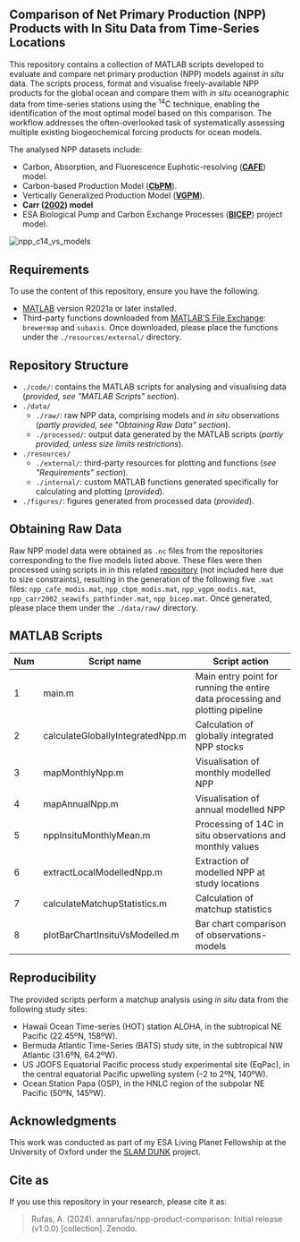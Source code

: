 ## Comparison of Net Primary Production (NPP) Products with In Situ Data from Time-Series Locations

This repository contains a collection of MATLAB scripts developed to evaluate and compare net primary production (NPP) models against *in situ* data. The scripts process, format and visualise freely-available NPP products for the global ocean and compare them with *in situ* oceanographic data from time-series stations using the <sup>14</sup>C technique, enabling the identification of the most optimal model based on this comparison. The workflow addresses the often-overlooked task of systematically assessing multiple existing biogeochemical forcing products for ocean models.

The analysed NPP datasets include: 
- Carbon, Absorption, and Fluorescence Euphotic-resolving ([**CAFE**](http://orca.science.oregonstate.edu/1080.by.2160.monthly.hdf.cafe.m.php)) model.
- Carbon-based Production Model ([**CbPM**](http://orca.science.oregonstate.edu/1080.by.2160.monthly.hdf.cbpm2.m.php)).
- Vertically Generalized Production Model ([**VGPM**](http://orca.science.oregonstate.edu/1080.by.2160.monthly.hdf.vgpm.m.chl.m.sst.php)).
- **Carr ([2002](https://doi.org/10.1016/S0967-0645(01)00094-7)) model**
- ESA Biological Pump and Carbon Exchange Processes ([**BICEP**](https://catalogue.ceda.ac.uk/uuid/69b2c9c6c4714517ba10dab3515e4ee6/)) project model.

![npp_c14_vs_models](https://private-user-images.githubusercontent.com/128830450/394737913-6f3f7a7b-4a02-4230-8b90-28ff1a909ad8.png?jwt=eyJhbGciOiJIUzI1NiIsInR5cCI6IkpXVCJ9.eyJpc3MiOiJnaXRodWIuY29tIiwiYXVkIjoicmF3LmdpdGh1YnVzZXJjb250ZW50LmNvbSIsImtleSI6ImtleTUiLCJleHAiOjE3MzM5MjAyMTcsIm5iZiI6MTczMzkxOTkxNywicGF0aCI6Ii8xMjg4MzA0NTAvMzk0NzM3OTEzLTZmM2Y3YTdiLTRhMDItNDIzMC04YjkwLTI4ZmYxYTkwOWFkOC5wbmc_WC1BbXotQWxnb3JpdGhtPUFXUzQtSE1BQy1TSEEyNTYmWC1BbXotQ3JlZGVudGlhbD1BS0lBVkNPRFlMU0E1M1BRSzRaQSUyRjIwMjQxMjExJTJGdXMtZWFzdC0xJTJGczMlMkZhd3M0X3JlcXVlc3QmWC1BbXotRGF0ZT0yMDI0MTIxMVQxMjI1MTdaJlgtQW16LUV4cGlyZXM9MzAwJlgtQW16LVNpZ25hdHVyZT1jZmQ2YjhiZDFhMmIzYTg4MzBlN2I0MTg5NGEzNTRlNTQ3MDBlMGEyZDYzNGRiOTBkNGEzODhjZWU2ZmIxYTUwJlgtQW16LVNpZ25lZEhlYWRlcnM9aG9zdCJ9.z4w8OJFykePP_G5EFshY5fg90oe3sH7Cx1yJK7eapeA)

## Requirements

To use the content of this repository, ensure you have the following.
- [MATLAB](https://mathworks.com/products/matlab.html) version R2021a or later installed.
- Third-party functions downloaded from [MATLAB'S File Exchange](https://mathworks.com/matlabcentral/fileexchange/): `brewermap` and `subaxis`. Once downloaded, please place the functions under the `./resources/external/` directory.

## Repository Structure

 - `./code/`: contains the MATLAB scripts for analysing and visualising data (*provided, see "MATLAB Scripts" section*).
 - `./data/`
    - `./raw/`: raw NPP data, comprising models and *in situ* observations (*partly provided, see "Obtaining Raw Data" section*).
    - `./processed/`: output data generated by the MATLAB scripts (*partly provided, unless size limits restrictions*).
- `./resources/`
    - `./external/`: third-party resources for plotting and functions (*see "Requirements" section*).
    - `./internal/`: custom MATLAB functions generated specifically for calculating and plotting (*provided*).
- `./figures/`: figures generated from processed data (*provided*).

## Obtaining Raw Data

Raw NPP model data were obtained as `.nc` files from the repositories corresponding to the five models listed above. These files were then processed using scripts in in this related [repository](https://github.com/annarufas/ocean-data-lab) (not included here due to size constraints), resulting in the generation of the following five `.mat` files: `npp_cafe_modis.mat`, `npp_cbpm_modis.mat`, `npp_vgpm_modis.mat`, `npp_carr2002_seawifs_pathfinder.mat`, `npp_bicep.mat`. Once generated, please place them under the `./data/raw/` directory.

## MATLAB Scripts

| Num| Script name                       | Script action                                                |
|----|-----------------------------------|---------------------------------------------------------------
| 1  | main.m                            | Main entry point for running the entire data processing and plotting pipeline  |
| 2  | calculateGloballyIntegratedNpp.m  | Calculation of globally integrated NPP stocks                |
| 3  | mapMonthlyNpp.m                   | Visualisation of monthly modelled NPP                        |
| 4  | mapAnnualNpp.m                    | Visualisation of annual modelled NPP                         |
| 5  | nppInsituMonthlyMean.m            | Processing of 14C in situ observations and monthly values    |
| 6  | extractLocalModelledNpp.m         | Extraction of modelled NPP at study locations                |
| 7  | calculateMatchupStatistics.m      | Calculation of matchup statistics                            |
| 8  | plotBarChartInsituVsModelled.m    | Bar chart comparison of observations-models                  |

## Reproducibility

The provided scripts perform a matchup analysis using *in situ* data from the following study sites:
- Hawaii Ocean Time-series (HOT) station ALOHA, in the subtropical NE Pacific (22.45ºN, 158ºW).
- Bermuda Atlantic Time-Series (BATS) study site, in the subtropical NW Atlantic (31.6ºN, 64.2ºW).
- US JGOFS Equatorial Pacific process study experimental site (EqPac), in the central equatorial Pacific upwelling system (–2 to 2ºN, 140ºW).
- Ocean Station Papa (OSP), in the HNLC region of the subpolar NE Pacific (50ºN, 145ºW).

## Acknowledgments

This work was conducted as part of my ESA Living Planet Fellowship at the University of Oxford under the [SLAM DUNK](https://eo4society.esa.int/projects/slam-dunk/) project.

## Cite as

If you use this repository in your research, please cite it as:

> Rufas, A. (2024). annarufas/npp-product-comparison: Initial release (v1.0.0) [collection]. Zenodo. 
